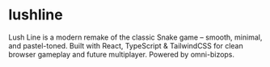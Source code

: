 # lushline
Lush Line is a modern remake of the classic Snake game – smooth, minimal, and pastel-toned. Built with React, TypeScript &amp; TailwindCSS for clean browser gameplay and future multiplayer. Powered by omni-bizops.
